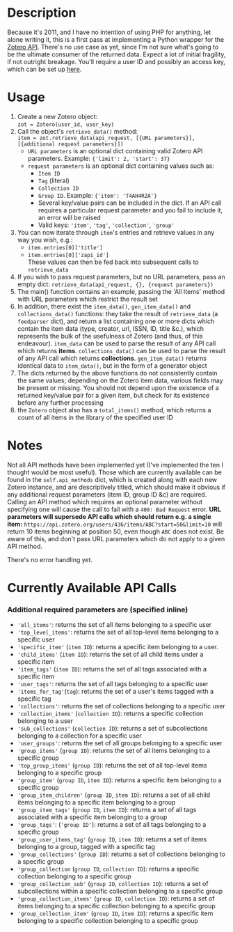 # Description #

Because it's 2011, and I have no intention of using PHP for anything, let alone writing it, this is a first pass at implementing a Python wrapper for the [Zotero API][1]. There's no use case as yet, since I'm not sure what's going to be the ultimate consumer of the returned data. Expect a lot of initial fragility, if not outright breakage. You'll require a user ID and possibly an access key, which can be set up [here][2].

# Usage #

1. Create a new Zotero object:  
`zot = Zotero(user_id, user_key)`  
2. Call the object's `retrieve_data()` method:  
`item = zot.retrieve_data(api_request, [{URL parameters}], [{additional request parameters}])`  
    * `URL parameters` is an optional dict containing valid Zotero API parameters. Example: `{'limit': 2, 'start': 37}`  
    * `request parameters` is an optional dict containing values such as:  
        * `Item ID`  
        * `Tag` (literal)  
        * `Collection ID`  
        * `Group ID`. Example: `{'item': 'T4AH4RZA'}`  
        * Several key/value pairs can be included in the dict. If an API call requires a particular request parameter and you fail to include it, an error will be raised
        * Valid keys: `'item'`, `'tag'`, `'collection'`, `'group'`
3. You can now iterate through `item`'s entries and retrieve values in any way you wish, e.g.:  
    * `item.entries[0]['title']`  
    * `item.entries[0]['zapi_id']`  
    These values can then be fed back into subsequent calls to `retrieve_data` 
4. If you wish to pass request parameters, but no URL parameters, pass an empty dict: `retrieve_data(api_request, {}, {request parameters})`  
5. The main() function contains an example, passing the 'All Items' method with URL parameters which restrict the result set
6. In addition, there exist the `item_data()`, `gen_item_data()` and `collections_data()` functions: they take the result of `retrieve_data` (a `feedparser` dict), and return a list containing one or more dicts which contain the item data (type, creator, url, ISSN, ID, title &c.), which represents the bulk of the usefulness of Zotero (and thus, of this endeavour). `item_data` can be used to parse the result of any API call which returns **items**. `collections_data()` can be used to parse the result of any API call which returns **collections**. `gen_item_data()` returns identical data to `item_data()`, but in the form of a generator object
7. The dicts returned by the above functions do not consistently contain the same values; depending on the Zotero item data, various fields may be present or missing. You should not depend upon the existence of a returned key/value pair for a given item, but check for its existence before any further processing
8. the `Zotero` object also has a `total_items()` method, which returns a count of all items in the library of the specified user ID

# Notes #

Not all API methods have been implemented yet (I've implemented the ten I thought would be most useful). Those which are currently available can be found in the `self.api_methods` dict, which is created along with each new Zotero instance, and are descriptively titled, which should make it obvious if any additional request parameters (item ID, group ID &c) are required. Calling an API method which requires an optional parameter without specifying one will cause the call to fail with a `400: Bad Request` error. **URL parameters will supersede API calls which should return e.g. a single item:** `https://api.zotero.org/users/436/items/ABC?start=50&limit=10` will return 10 items beginning at position 50, even though `ABC` does not exist. Be aware of this, and don't pass URL parameters which do not apply to a given API method.

There's no error handling yet.


# Currently Available API Calls #

### Additional required parameters are (specified inline) ###


* `'all_items'`: returns the set of all items belonging to a specific user
* `'top_level_items'`: returns the set of all top-level items belonging to a specific user
* `'specific_item'` (`item ID`): returns a specific item belonging to a user.
* `'child_items'` (`item ID`): returns the set of all child items under a specific item 
* `'item_tags'` (`item ID`): returns the set of all tags associated with a specific item
* `'user_tags'`: returns the set of all tags belonging to a specific user
* `'items_for_tag'`(`tag`): returns the set of a user's items tagged with a specific tag
* `'collections'`: returns the set of collections belonging to a specific user
* `'collection_items'` (`collection ID`): returns a specific collection belonging to a user
* `'sub_collections'` (`collection ID`): returns a set of subcollections belonging to a collection for a specific user
* `'user_groups'`: returns the set of all groups belonging to a specific user
* `'group_items'` (`group ID`): returns the set of all items belonging to a specific group
* `'top_group_items'` (`group ID`): returns the set of all top-level items belonging to a specific group
* `'group_item'` (`group ID`, `item ID`): returns a specific item belonging to a specific group
* `'group_item_children'` (`group ID`, `item ID`): returns a set of all child items belonging to a specific item belonging to a group
* `'group_item_tags'` (`group ID`, `item ID`): returns a set of all tags associated with a specific item belonging to a group
* `'group_tags'`: (`'group ID'`): returns a set of all tags belonging to a specific group
* `'group_user_items_tag'` (`group ID`, `item ID`): returns a set of items belonging to a group, tagged with a specific tag
* `'group_collections'` (`group ID`): returns a set of collections belonging to a specific group
* `'group_collection` (`group ID`, `collection ID`): returns a specific collection belonging to a specific group
* `'group_collection_sub'` (`group ID`, `collection ID`): returns a set of subcollections within a specific collection belonging to a specific group
* `'group_collection_items'` (`group ID`, `collection ID`): returns a set of items belonging to a specific collection belonging to a specific group
* `'group_collection_item'` (`group ID`, `item ID`): returns a specific item belonging to a specific collection belonging to a specific group


[1]: http://www.zotero.org/support/dev/server_api "Zotero Server API"
[2]: http://www.zotero.org/settings/keys/new "New Zotero Access Credentials"